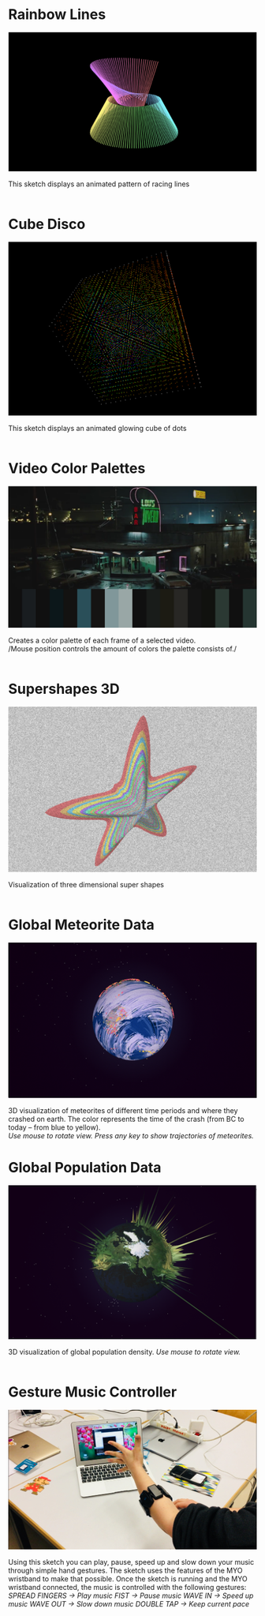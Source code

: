 # Rainbow Lines
![Rainbow Lines](/img/p01.png)

This sketch displays an animated pattern of racing lines
<br><br>



# Cube Disco
![Cube Disco](/img/p02.png)

This sketch displays an animated glowing cube of dots
<br><br>




# Video Color Palettes
![Video Color Palettes](/img/p03.png)

Creates a color palette of each frame of a selected video.<br>
/Mouse position controls the amount of colors the palette consists of./
<br><br>




# Supershapes 3D
![Supershapes 3D](/img/p04.png)

Visualization of three dimensional super shapes
<br><br>




# Global Meteorite Data
![Global Meteorite Data](/img/p05.png)

3D visualization of meteorites of different time periods and where they crashed on earth.
The color represents the time of the crash (from BC to today – from blue to yellow).<br>
<em>Use mouse to rotate view.</em>
<em>Press any key to show trajectories of meteorites.</em>





# Global Population Data
![Global Population Data](/img/p06.png)

3D visualization of global population density.
<em>Use mouse to rotate view.</em>
<br><br>




# Gesture Music Controller
![Gesture Music Controller](/img/p07.jpg)

Using this sketch you can play, pause, speed up and slow down your music through simple hand gestures. The sketch uses the features of the MYO wristband to make that possible. Once the sketch is running and the MYO wristband connected, the music is controlled with the following gestures:<br>
<em>SPREAD FINGERS -> Play music</em>
<em>FIST -> Pause music</em>
<em>WAVE IN -> Speed up music</em>
<em>WAVE OUT -> Slow down music</em>
<em>DOUBLE TAP -> Keep current pace</em>

